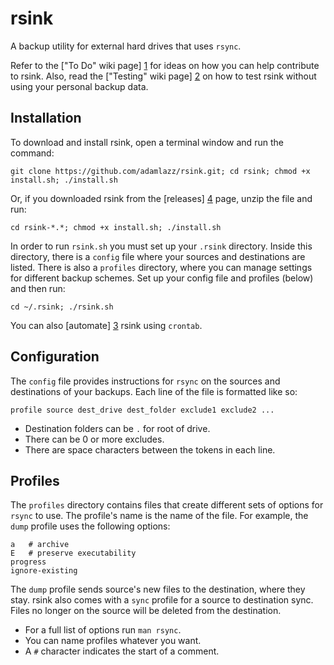 # rsink

A backup utility for external hard drives that uses `rsync`.

Refer to the ["To Do" wiki page] [1] for ideas on how you can help contribute to rsink. Also, read the ["Testing" wiki page] [2] on how to test rsink without using your personal backup data. 

## Installation

To download and install rsink, open a terminal window and run the command: 

```
git clone https://github.com/adamlazz/rsink.git; cd rsink; chmod +x install.sh; ./install.sh
```

Or, if you downloaded rsink from the [releases] [4] page, unzip the file and run:

```
cd rsink-*.*; chmod +x install.sh; ./install.sh
```

In order to run `rsink.sh` you must set up your `.rsink` directory. Inside this directory, there is a `config` file where your sources and destinations are listed. There is also a `profiles` directory, where you can manage settings for different backup schemes. Set up your config file and profiles (below) and then run:

```
cd ~/.rsink; ./rsink.sh
```

You can also [automate] [3] rsink using `crontab`.

## Configuration

The `config` file provides instructions for `rsync` on the sources and destinations of your backups. Each line of the file is formatted like so:

```
profile source dest_drive dest_folder exclude1 exclude2 ...
```

* Destination folders can be `.` for root of drive.
* There can be 0 or more excludes.
* There are space characters between the tokens in each line.

## Profiles

The `profiles` directory contains files that create different sets of options for `rsync` to use. The profile's name is the name of the file. For example, the `dump` profile uses the following options:

```
a   # archive
E   # preserve executability
progress
ignore-existing
```

The `dump` profile sends source's new files to the destination, where they stay. rsink also comes with a `sync` profile for a source to destination sync. Files no longer on the source will be deleted from the destination. 

* For a full list of options run `man rsync`.
* You can name profiles whatever you want.
* A `#` character indicates the start of a comment.

[1]: https://github.com/adamlazz/rsink/wiki/To-Do
[2]: https://github.com/adamlazz/rsink/wiki/Testing
[3]: https://github.com/adamlazz/rsink/wiki/Automation
[4]: https://github.com/adamlazz/rsink/releases
